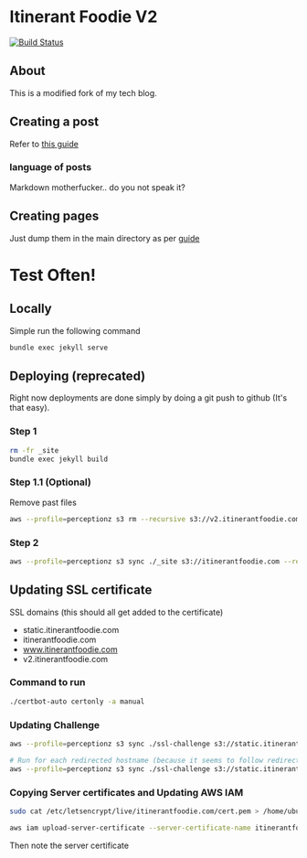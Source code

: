 # Itinerant Foodie V2
[![Build Status](https://travis-ci.org/nolim1t/itinerantfoodie.static.svg?branch=master)](https://travis-ci.org/nolim1t/itinerantfoodie.static)

## About
This is a modified fork of my tech blog.

## Creating a post
Refer to [this guide](http://jekyllrb.com/docs/posts/)

### language of posts
Markdown motherfucker.. do you not speak it?

## Creating pages
Just dump them in the main directory as per [guide](http://jekyllrb.com/docs/pages/)

# Test Often!
## Locally
Simple run the following command

```bash
bundle exec jekyll serve
```

## Deploying (reprecated)
Right now deployments are done simply by doing a git push to github (It's that easy).

### Step 1
```bash
rm -fr _site
bundle exec jekyll build
```

### Step 1.1 (Optional)

Remove past files
```bash
aws --profile=perceptionz s3 rm --recursive s3://v2.itinerantfoodie.com/
```

### Step 2
```bash
aws --profile=perceptionz s3 sync ./_site s3://itinerantfoodie.com --region ap-northeast-2 --exclude '.DS_Store' --exclude 'node_modules/*' --exclude '.git/*' --exclude '.gitignore' --exclude 'Gemfile.*' --exclude '*.md' --acl public-read
```

## Updating SSL certificate
SSL domains (this should all get added to the certificate)

* static.itinerantfoodie.com
* itinerantfoodie.com
* www.itinerantfoodie.com
* v2.itinerantfoodie.com


### Command to run
```bash
./certbot-auto certonly -a manual
```

### Updating Challenge
```bash
aws --profile=perceptionz s3 sync ./ssl-challenge s3://static.itinerantfoodie.com/.well-known/acme-challenge --region us-east-1 --acl public-read

# Run for each redirected hostname (because it seems to follow redirects to itinerantfoodie.com)
aws --profile=perceptionz s3 sync ./ssl-challenge s3://static.itinerantfoodie.com/.well-known/acme-challenge --region ap-northeast-2 --acl public-read
```

### Copying Server certificates and Updating AWS IAM
```bash
sudo cat /etc/letsencrypt/live/itinerantfoodie.com/cert.pem > /home/ubuntu/itinerantfoodie.com/cert.pem ; sudo cat /etc/letsencrypt/live/itinerantfoodie.com/privkey.pem > /home/ubuntu/itinerantfoodie.com/privkey.pem ;  sudo cat /etc/letsencrypt/live/itinerantfoodie.com/chain.pem > /home/ubuntu/itinerantfoodie.com/chain.pem ; sudo chown -R ubuntu /home/ubuntu/itinerantfoodie.com

aws iam upload-server-certificate --server-certificate-name itinerantfoodie`python -c "import datetime; import time; import math; print(math.floor(time.mktime(datetime.datetime.today().timetuple())))"` --certificate-body file:///home/ubuntu/itinerantfoodie.com/cert.pem --private-key file:///home/ubuntu/itinerantfoodie.com/privkey.pem --certificate-chain file:///home/ubuntu/itinerantfoodie.com/chain.pem --path /cloudfront/

```

Then note the server certificate
